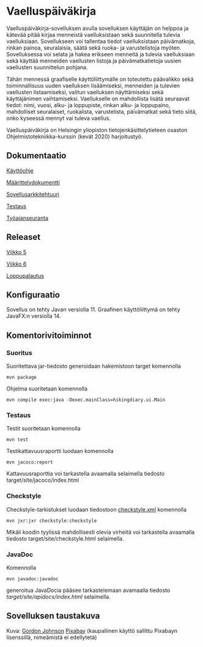 
# Vaelluspäiväkirja

Vaelluspäiväkirja-sovelluksen avulla sovelluksen käyttäjän on helppoa ja kätevää pitää kirjaa menneistä vaelluksistaan sekä suunnitella tulevia vaelluksiaan. Sovellukseen voi tallentaa tiedot vaelluksistaan päivämatkoja, rinkan painoa, seuralaisia, säätä sekä ruoka- ja varustelistoja myöten. Sovelluksessa voi selata ja hakea erikseen menneitä ja tulevia vaelluksiaan sekä käyttää menneiden vaellusten listoja ja päivämatkatietoja uusien vaellusten suunnittelun pohjana.

Tähän mennessä graafiselle käyttöliittymälle on toteutettu päävalikko sekä toiminnallisuus uuden vaelluksen lisäämiseksi, menneiden ja tulevien vaellusten listaamiseksi, valitun vaelluksen näyttämiseksi sekä käyttäjänimen vaihtamiseksi. Vaellukselle on mahdollista lisätä seuraavat tiedot: nimi, vuosi, alku- ja loppupiste, rinkan alku- ja loppupaino, mahdolliset seuralaiset, ruokalista, varustelista, päivämatkat sekä tieto siitä, onko kyseessä mennyt vai tuleva vaellus.

Vaelluspäiväkirja on Helsingin yliopiston tietojenkäsittelytieteen osaston Ohjelmistotekniikka-kurssin (kevät 2020) harjoitustyö.

## Dokumentaatio

[Käyttöohje](dokumentointi/kayttoohje.md)

[Määrittelydokumentti](dokumentointi/maarittelydokumentti.md)

[Sovellusarkkitehtuuri](dokumentointi/sovellusarkkitehtuuri.md)

[Testaus](dokumentointi/testaus.md)

[Työajanseuranta](dokumentointi/tyoajanseuranta.md)

## Releaset

[Viikko 5](https://github.com/veelupu/ot-harjoitustyo/releases/tag/viikko5)

[Viikko 6](https://github.com/veelupu/ot-harjoitustyo/releases/tag/viikko6)

[Loppupalautus](https://github.com/veelupu/ot-harjoitustyo/releases/tag/loppupalautus)

## Konfiguraatio

Sovellus on tehty Javan versiolla 11. Graafinen käyttöliittymä on tehty JavaFX:n versiolla 14.

## Komentorivitoiminnot

### Suoritus

Suoritettava jar-tiedosto generoidaan hakemistoon target komennolla

```
mvn package
```

Ohjelma suoritetaan komennolla

```
mvn compile exec:java -Dexec.mainClass=hikingdiary.ui.Main
```

### Testaus

Testit suoritetaan komennolla

```
mvn test
```

Testikattavuusraportti luodaan komennolla

```
mvn jacoco:report
```
Kattavuusraporttia voi tarkastella avaamalla selaimella tiedosto target/site/jacoco/index.html

### Checkstyle

Checkstyle-tarkistukset luodaan tiedostoon [checkstyle.xml](Vaelluspaivakirja/checkstyle.xml) komennolla

```
mvn jxr:jxr checkstyle:checkstyle
```
Mikäli koodin tyylissä mahdollisesti olevia virheitä voi tarkastella avaamalla tiedosto target/site/checkstyle.html selaimella.

### JavaDoc

Komennolla

```
mvn javadoc:javadoc
```
generoitua JavaDocia pääsee tarkastelemaan avamaalla tiedosto _target/site/apidocs/index.html_ selaimella.

## Sovelluksen taustakuva

Kuva: <a href="https://pixabay.com/fi/users/GDJ-1086657/?utm_source=link-attribution&amp;utm_medium=referral&amp;utm_campaign=image&amp;utm_content=3846595">Gordon Johnson</a> <a href="https://pixabay.com/fi/?utm_source=link-attribution&amp;utm_medium=referral&amp;utm_campaign=image&amp;utm_content=3846595"> Pixabay</a> (kaupallinen käyttö sallittu Pixabayn lisenssillä, nimeämistä ei edellytetä)
